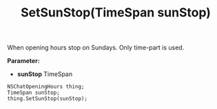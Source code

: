 ﻿---
uid: crmscript_ref_NSChatOpeningHours_SetSunStop
title: SetSunStop(TimeSpan sunStop)
intellisense: NSChatOpeningHours.SetSunStop
keywords: NSChatOpeningHours, GetSunStop
so.topic: reference
---

When opening hours stop on Sundays. Only time-part is used.

**Parameter:** 
 - **sunStop** TimeSpan

```crmscript
NSChatOpeningHours thing;
TimeSpan sunStop;
thing.SetSunStop(sunStop);
```

